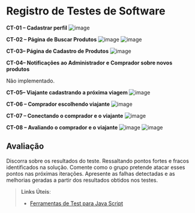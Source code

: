# Registro de Testes de Software

**CT-01 – Cadastrar perfil**
![image](https://github.com/ICEI-PUC-Minas-PMV-ADS/pmv-ads-2023-2-e2-proj-int-t4-Muamba/assets/116043244/62d0527b-9e89-4170-943d-ce8648f34621)

**CT-02 – Página de Buscar Produtos**
![image](https://github.com/ICEI-PUC-Minas-PMV-ADS/pmv-ads-2023-2-e2-proj-int-t4-Muamba/assets/116043244/1e5f97ff-f538-48b1-8085-72a766d75325)
![image](https://github.com/ICEI-PUC-Minas-PMV-ADS/pmv-ads-2023-2-e2-proj-int-t4-Muamba/assets/116043244/fec0ceba-40b2-4b4d-8a71-e61f4058b365)


**CT-03– Página de Cadastro de Produtos**
![image](https://github.com/ICEI-PUC-Minas-PMV-ADS/pmv-ads-2023-2-e2-proj-int-t4-Muamba/assets/116043244/80f3f42d-42a6-47b4-8543-28ec1c2c3965)


**CT-04– Notificações ao Administrador e Comprador sobre novos produtos**

Não implementado. 

**CT-05– Viajante cadastrando a próxima viagem**
![image](https://github.com/ICEI-PUC-Minas-PMV-ADS/pmv-ads-2023-2-e2-proj-int-t4-Muamba/assets/116043244/4a4d2ebc-f44a-4c4a-9db1-2b0d20cac669)


**CT-06 – Comprador escolhendo viajante**
![image](https://github.com/ICEI-PUC-Minas-PMV-ADS/pmv-ads-2023-2-e2-proj-int-t4-Muamba/assets/116043244/92e1544a-a054-48f7-9f5d-5d6c95038cba)


**CT-07 – Conectando o comprador e o viajante**
![image](https://github.com/ICEI-PUC-Minas-PMV-ADS/pmv-ads-2023-2-e2-proj-int-t4-Muamba/assets/116043244/3e39ceea-278a-4373-8b52-168b2f5c1cbc)


**CT-08 – Avaliando o comprador e o viajante**
![image](https://github.com/ICEI-PUC-Minas-PMV-ADS/pmv-ads-2023-2-e2-proj-int-t4-Muamba/assets/116043244/77c0c763-e289-44ab-99f3-561a0bd5d43f)
![image](https://github.com/ICEI-PUC-Minas-PMV-ADS/pmv-ads-2023-2-e2-proj-int-t4-Muamba/assets/116043244/7f6ccd4c-3a65-47d0-8779-f18ebbaea848)



## Avaliação

Discorra sobre os resultados do teste. Ressaltando pontos fortes e fracos identificados na solução. Comente como o grupo pretende atacar esses pontos nas próximas iterações. Apresente as falhas detectadas e as melhorias geradas a partir dos resultados obtidos nos testes.

> **Links Úteis**:
> - [Ferramentas de Test para Java Script](https://geekflare.com/javascript-unit-testing/)

